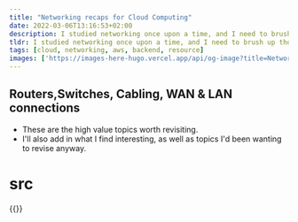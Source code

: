 ```yaml
---
title: "Networking recaps for Cloud Computing"
date: 2022-03-06T13:16:53+02:00
description: I studied networking once upon a time, and I need to brush up those lessons as they're applicable to AWS Solutions Architect learnings.
tldr: I studied networking once upon a time, and I need to brush up those lessons as they're applicable to AWS Solutions Architect learnings.
tags: [cloud, networking, aws, backend, resource]
images: ['https://images-here-hugo.vercel.app/api/og-image?title=Networking%20recaps%20for%20Cloud%20Computing']
---
```


## Routers,Switches, Cabling, WAN & LAN connections
- These are the high value topics worth revisiting. 
- I'll also add in what I find interesting, as well as topics I'd been wanting to revise anyway.

# src
{{<youtube WCCXtlvOajI>}}
